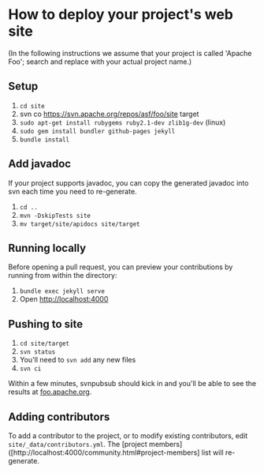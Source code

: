 <!--
{% comment %}
Licensed to the Apache Software Foundation (ASF) under one or more
contributor license agreements.  See the NOTICE file distributed with
this work for additional information regarding copyright ownership.
The ASF licenses this file to you under the Apache License, Version 2.0
(the "License"); you may not use this file except in compliance with
the License.  You may obtain a copy of the License at

http://www.apache.org/licenses/LICENSE-2.0

Unless required by applicable law or agreed to in writing, software
distributed under the License is distributed on an "AS IS" BASIS,
WITHOUT WARRANTIES OR CONDITIONS OF ANY KIND, either express or implied.
See the License for the specific language governing permissions and
limitations under the License.
{% endcomment %}
-->

# How to deploy your project's web site

(In the following instructions we assume that your project is called
'Apache Foo'; search and replace with your actual project name.)

## Setup

1. `cd site`
2. svn co https://svn.apache.org/repos/asf/foo/site target
3. `sudo apt-get install rubygems ruby2.1-dev zlib1g-dev` (linux)
4. `sudo gem install bundler github-pages jekyll`
5. `bundle install`

## Add javadoc

If your project supports javadoc, you can copy the generated javadoc
into svn each time you need to re-generate.

1. `cd ..`
2. `mvn -DskipTests site`
3. `mv target/site/apidocs site/target`

## Running locally

Before opening a pull request, you can preview your contributions by
running from within the directory:

1. `bundle exec jekyll serve`
2. Open [http://localhost:4000](http://localhost:4000)

## Pushing to site

1. `cd site/target`
2. `svn status`
3. You'll need to `svn add` any new files
4. `svn ci`

Within a few minutes, svnpubsub should kick in and you'll be able to
see the results at
[foo.apache.org](https://foo.apache.org/).

## Adding contributors

To add a contributor to the project, or to modify existing contributors,
edit `site/_data/contributors.yml`.
The [project members]([http://localhost:4000/community.html#project-members]
list will re-generate.
